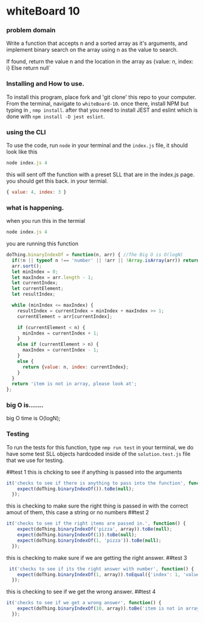
# whiteBoard 10

### problem domain

Write a function that accepts n and a sorted array as it's arguments, and implement binary search on the array using n as the value to search.

If found, return the value n and the location in the array as {value: n, index: i}
Else return null`

### Installing and How to use.

To install this program, place fork and 'git clone' this repo to your computer. From the terminal, navigate to  `whiteBoard-10`. once there, install NPM but typing in , `nmp install`. after that you need to install JEST and eslint which is done with `npm install -D jest eslint`. 


### using the CLI 

To use the code, run `node` in your terminal and the `index.js` file, it should look like this
```javascript
node index.js 4
```

this will sent off the function with a preset SLL that are in the index.js page. you should get this back. in your termial.

```javascript
{ value: 4, index: 3 }
```


### what is happening.
when you run this in the termial
```javascript
node index.js 4
```

you are running this function 

```javascript
doThing.binaryIndexOf = function(n, arr) { //The Big O is O(logN)
  if(!n || typeof n !== 'number' || !arr || !Array.isArray(arr)) return null;
  arr.sort();
  let minIndex = 0;
  let maxIndex = arr.length - 1;
  let currentIndex;
  let currentElement;
  let resultIndex;

  while (minIndex <= maxIndex) {
    resultIndex = currentIndex = minIndex + maxIndex >> 1;
    currentElement = arr[currentIndex];

    if (currentElement < n) {
      minIndex = currentIndex + 1;
    }
    else if (currentElement > n) {
      maxIndex = currentIndex - 1;
    }
    else {
      return {value: n, index: currentIndex};
    }
  }
  return 'item is not in array, please look at';
};
```

### big O is.......
big O time is O(logN);

### Testing

To run the tests for this function, type `nmp run test` in your terminal,
we do have some test SLL objects hardcoded inside of the `solution.test.js` file that we use for testing.

##test 1
this is chcking to see if anything is passed into the arguments
```javascript
it('checks to see if there is anything to pass into the function', function() {
    expect(doThing.binaryIndexOf()).toBe(null);
  });
  ```
this is checking to make sure the right thing is passed in with the correct amout of them, this case a string or no numbers
##test 2
```javascript
it('checks to see if the right items are passed in.', function() {
    expect(doThing.binaryIndexOf('pizza', array)).toBe(null);
    expect(doThing.binaryIndexOf(1)).toBe(null);
    expect(doThing.binaryIndexOf(1, 'pizza')).toBe(null);
  });
  ```
this is checking to make sure if we are getting the right answer.
  ##test 3
```javascript
 it('checks to see if its the right answer with number', function() {
    expect(doThing.binaryIndexOf(1, array)).toEqual({'index': 1, 'value': 1});
  });
  ```
this is checking to see if we get the wrong answer.
  ##test 4
```javascript
it('checks to see if we get a wrong answer', function() {
    expect(doThing.binaryIndexOf(10, array)).toBe('item is not in array, please look at 0,1,2,4,5,5.3,5.7,5.9,6,6.5,7,8,9');
  });
  ```